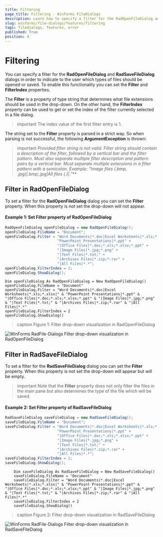```yaml
---
title: Filtering
page_title: Filtering - WinForms FileDialogs
description: Learn how to specify a filter for the RadOpenFileDialog and RadSaveFileDialog dialogs in order to indicate to the user which types of files should be opened or saved. 
slug: winforms/file-dialogs/features/filtering
tags: filedialogs, features, error
published: True
position: 4 
---
```


# Filtering

You can specify a filter for the **RadOpenFileDialog** and **RadSaveFileDialog** dialogs in order to indicate to the user which types of files should be opened or saved. To enable this functionality you can set the **Filter** and **FilterIndex** properties.

The **Filter** is a property of type string that determines what file extensions should be used in the drop-down. On the other hand, the **FilterIndex** property can be used to get or set the index of the filter currently selected in a file dialog.

>important The index value of the first filter entry is 1.

The string set to the **Filter** property is parsed in a strict way. So when parsing is not successful, the following **ArgumentException** is thrown:

>important ***Provided filter string is not valid. Filter string should contain a description of the filter, followed by a vertical bar and the filter pattern. Must also separate multiple filter description and pattern pairs by a vertical bar. Must separate multiple extensions in a filter pattern with a semicolon. Example: "Image files (*.bmp, *.jpg)|*.bmp;*.jpg|All files (*.*)|*.*"***

## Filter in RadOpenFileDialog

To set a filter for the **RadOpenFileDialog** dialog you can set the **Filter** property. When this property is not set the drop-down will not appear.

####  Example 1: Set Filter property of RadOpenFileDialog 

````C#
RadOpenFileDialog openFileDialog = new RadOpenFileDialog();
openFileDialog.FileName = "Document";
openFileDialog.Filter = "Word Documents|*.doc|Excel Worksheets|*.xls;*.xlsx|" +
                        "PowerPoint Presentations|*.ppt" +
                        "|Office Files|*.doc;*.xls;*.xlsx;*.ppt" +
                        "|Image Files|*.jpg;*.png" +
                        "|Text Files|*.txt;" +
                        "|Archives Files|*.zip;*.rar" +
                        "|All Files|*.*";
openFileDialog.FilterIndex = 2;
openFileDialog.ShowDialog();


````
````VB.NET
Dim openFileDialog As RadOpenFileDialog = New RadOpenFileDialog()
openFileDialog.FileName = "Document"
openFileDialog.Filter = "Word Documents|*.doc|Excel Worksheets|*.xls;*.xlsx|" & "PowerPoint Presentations|*.ppt" & "|Office Files|*.doc;*.xls;*.xlsx;*.ppt" & "|Image Files|*.jpg;*.png" & "|Text Files|*.txt;" & "|Archives Files|*.zip;*.rar" & "|All Files|*.*"
openFileDialog.FilterIndex = 2
openFileDialog.ShowDialog()

````

>caption Figure 1: Filter drop-down visualization in RadOpenFileDialog 

![WinForms RadFile-Dialogs Filter drop-down visualization in RadOpenFileDialog](images/file-dialogs-features-filtering001.png) 

## Filter in RadSaveFileDialog

To set a filter for the **RadSaveFileDialog** dialog you can set the **Filter** property. When this property is not set the drop-down will appear but will be empty.

>important Note that the **Filter** property does not only filter the files in the main pane but also determines the type of the file which will be saved.

####  Example 2: Set Filter property of RadSaveFileDialog 

````C#
RadSaveFileDialog saveFileDialog = new RadSaveFileDialog(); 
saveFileDialog.FileName = "Document"; 
saveFileDialog.Filter = "Word Documents|*.doc|Excel Worksheets|*.xls;*.xlsx|" +
                        "PowerPoint Presentations|*.ppt" +
                        "|Office Files|*.doc;*.xls;*.xlsx;*.ppt" +
                        "|Image Files|*.jpg;*.png" +
                        "|Text Files|*.txt;" +
                        "|Archives Files|*.zip;*.rar" +
                        "|All Files|*.*"; 
saveFileDialog.FilterIndex = 2; 
saveFileDialog.ShowDialog(); 

````
````VB.NET
    Dim saveFileDialog As RadSaveFileDialog = New RadSaveFileDialog()
    saveFileDialog.FileName = "Document"
    saveFileDialog.Filter = "Word Documents|*.doc|Excel Worksheets|*.xls;*.xlsx|" & "PowerPoint Presentations|*.ppt" & "|Office Files|*.doc;*.xls;*.xlsx;*.ppt" & "|Image Files|*.jpg;*.png" & "|Text Files|*.txt;" & "|Archives Files|*.zip;*.rar" & "|All Files|*.*"
    saveFileDialog.FilterIndex = 2
    saveFileDialog.ShowDialog()

````

>caption Figure 2: Filter drop-down visualization in RadSaveFileDialog

![WinForms RadFile-Dialogs Filter drop-down visualization in RadSaveFileDialog](images/file-dialogs-features-filtering002.png) 
